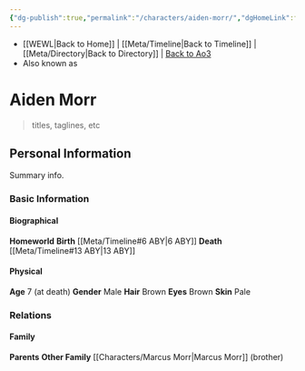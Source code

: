 ```yaml
---
{"dg-publish":true,"permalink":"/characters/aiden-morr/","dgHomeLink":false}
---
```


- [[WEWL\|Back to Home]] | [[Meta/Timeline\|Back to Timeline]] | [[Meta/Directory\|Back to Directory]] | [Back to Ao3](https://archiveofourown.org/works/19334440/chapters/45992584)
- Also known as

# Aiden Morr
>titles, taglines, etc

## Personal Information
Summary info.

### Basic Information

#### Biographical
**Homeworld** 
**Birth** [[Meta/Timeline#6 ABY\|6 ABY]]
**Death** [[Meta/Timeline#13 ABY\|13 ABY]]

#### Physical
**Age** 7 (at death)
**Gender** Male
**Hair** Brown
**Eyes** Brown
**Skin** Pale

### Relations

#### Family
**Parents** 
**Other Family** [[Characters/Marcus Morr\|Marcus Morr]] (brother)